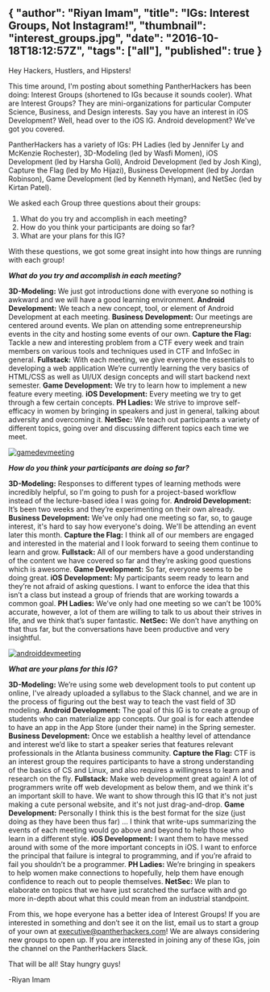 {
  "author": "Riyan Imam",
  "title": "IGs: Interest Groups, Not Instagram!",
  "thumbnail": "interest_groups.jpg",
  "date": "2016-10-18T18:12:57Z",
  "tags": ["all"],
  "published": true
}
---
Hey Hackers, Hustlers, and Hipsters!

This time around, I'm posting about something PantherHackers has been doing: Interest Groups (shortened to IGs because it sounds cooler). What are Interest Groups? They are mini-organizations for particular Computer Science, Business, and Design interests. Say you have an interest in iOS Development? Well, head over to the iOS IG. Android development? We've got you covered.

PantherHackers has a variety of IGs: PH Ladies (led by Jennifer Ly and McKenzie Rochester), 3D-Modeling (led by Wasfi Momen), iOS Development (led by Harsha Goli), Android Development (led by Josh King), Capture the Flag (led by Mo Hijazi), Business Development (led by Jordan Robinson), Game Development (led by Kenneth Hyman), and NetSec (led by Kirtan Patel).

We asked each Group three questions about their groups:

1) What do you try and accomplish in each meeting?
2) How do you think your participants are doing so far?
3) What are your plans for this IG?

With these questions, we got some great insight into how things are running with each group!

**_What do you try and accomplish in each meeting?_**

**3D-Modeling:** We just got introductions done with everyone so nothing is awkward and we will have a good learning environment.
**Android Development:** We teach a new concept, tool, or element of Android Development at each meeting.
**Business Development:** Our meetings are centered around events. We plan on attending some entrepreneurship events in the city and hosting some events of our own.
**Capture the Flag:** Tackle a new and interesting problem from a CTF every week and train members on various tools and techniques used in CTF and InfoSec in general.
**Fullstack:** With each meeting, we give everyone the essentials to developing a web application We’re currently learning the very basics of HTML/CSS as well as UI/UX design concepts and will start backend next semester.
**Game Development:** We try to learn how to implement a new feature every meeting.
**iOS Development:** Every meeting we try to get through a few certain concepts.
**PH Ladies:** We strive to improve self-efficacy in women by bringing in speakers and just in general, talking about adversity and overcoming it.
**NetSec:** We teach out participants a variety of different topics, going over and discussing different topics each time we meet.

[![gamedevmeeting](http://pantherhackers.com/wp-content/uploads/2016/10/gamedevmeeting-300x300.jpg)](http://pantherhackers.com/wp-content/uploads/2016/10/gamedevmeeting.jpg)

**_How do you think your participants are doing so far?_**

**3D-Modeling:** Responses to different types of learning methods were incredibly helpful, so I'm going to push for a project-based workflow instead of the lecture-based idea I was going for.
**Android Development:** It’s been two weeks and they’re experimenting on their own already.
**Business Development:** We've only had one meeting so far, so, to gauge interest, it's hard to say how everyone's doing. We'll be attending an event later this month.
**Capture the Flag:** I think all of our members are engaged and interested in the material and I look forward to seeing them continue to learn and grow.
**Fullstack:** All of our members have a good understanding of the content we have covered so far and they’re asking good questions which is awesome.
**Game Development:** So far, everyone seems to be doing great.
**iOS Development:** My participants seem ready to learn and they’re not afraid of asking questions. I want to enforce the idea that this isn’t a class but instead a group of friends that are working towards a common goal.
**PH Ladies:** We’ve only had one meeting so we can’t be 100% accurate, however, a lot of them are willing to talk to us about their strives in life, and we think that’s super fantastic.
**NetSec:** We don’t have anything on that thus far, but the conversations have been productive and very insightful.

[![androiddevmeeting](http://pantherhackers.com/wp-content/uploads/2016/10/androiddevmeeting-300x300.jpg)](http://pantherhackers.com/wp-content/uploads/2016/10/androiddevmeeting.jpg)

**_What are your plans for this IG?_**

**3D-Modeling:** We’re using some web development tools to put content up online, I've already uploaded a syllabus to the Slack channel, and we are in the process of figuring out the best way to teach the vast field of 3D modeling.
**Android Development:** The goal of this IG is to create a group of students who can materialize app concepts. Our goal is for each attendee to have an app in the App Store (under their name) in the Spring semester.
**Business Development:** Once we establish a healthy level of attendance and interest we’d like to start a speaker series that features relevant professionals in the Atlanta business community.
**Capture the Flag:** CTF is an interest group the requires participants to have a strong understanding of the basics of CS and Linux, and also requires a willingness to learn and research on the fly.
**Fullstack:** Make web development great again! A lot of programmers write off web development as below them, and we think it's an important skill to have. We want to show through this IG that it's not just making a cute personal website, and it's not just drag-and-drop.
**Game Development:** Personally I think this is the best format for the size (just doing as they have been thus far) … I think that write-ups summarizing the events of each meeting would go above and beyond to help those who learn in a different style.
**iOS Development:** I want them to have messed around with some of the more important concepts in iOS. I want to enforce the principal that failure is integral to programming, and if you’re afraid to fail you shouldn’t be a programmer.
**PH Ladies:** We’re bringing in speakers to help women make connections to hopefully, help them have enough confidence to reach out to people themselves.
**NetSec:** We plan to elaborate on topics that we have just scratched the surface with and go more in-depth about what this could mean from an industrial standpoint.

From this, we hope everyone has a better idea of Interest Groups! If you are interested in something and don’t see it on the list, email us to start a group of your own at executive@pantherhackers.com! We are always considering new groups to open up. If you are interested in joining any of these IGs, join the channel on the PantherHackers Slack.

That will be all! Stay hungry guys!

-Riyan Imam
